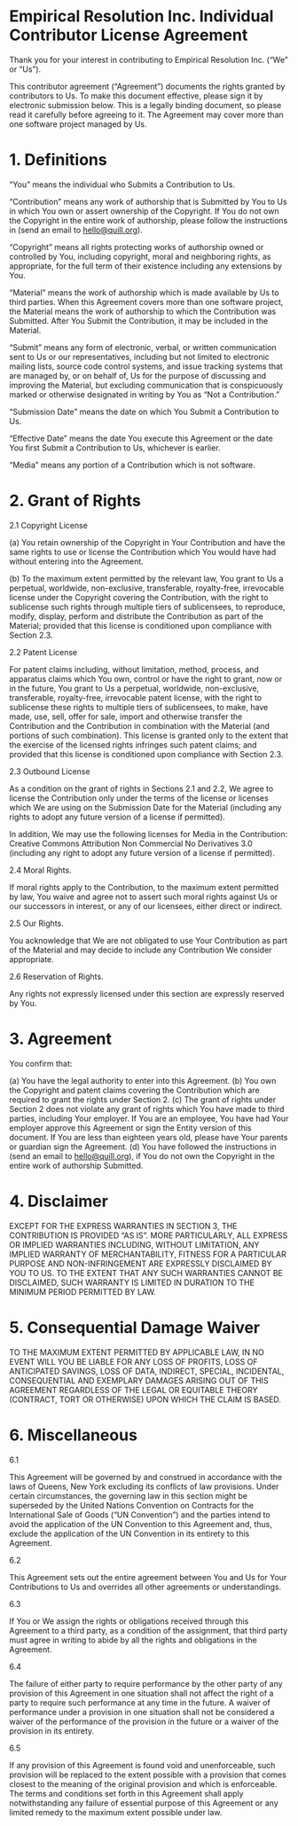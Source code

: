 # Empirical Resolution Inc. Individual Contributor License Agreement

Thank you for your interest in contributing to Empirical Resolution Inc. (“We” or “Us”).

This contributor agreement (“Agreement”) documents the rights granted by contributors to Us. To make this document effective, please sign it by electronic submission below. This is a legally binding document, so please read it carefully before agreeing to it. The Agreement may cover more than one software project managed by Us.


#  1. Definitions


“You” means the individual who Submits a Contribution to Us.


“Contribution” means any work of authorship that is Submitted by You to Us in which You own or assert ownership of the Copyright. If You do not own the Copyright in the entire work of authorship, please follow the instructions in (send an email to hello@quill.org).


“Copyright” means all rights protecting works of authorship owned or controlled by You, including copyright, moral and neighboring rights, as appropriate, for the full term of their existence including any extensions by You.


“Material” means the work of authorship which is made available by Us to third parties. When this Agreement covers more than one software project, the Material means the work of authorship to which the Contribution was Submitted. After You Submit the Contribution, it may be included in the Material.


“Submit” means any form of electronic, verbal, or written communication sent to Us or our representatives, including but not limited to electronic mailing lists, source code control systems, and issue tracking systems that are managed by, or on behalf of, Us for the purpose of discussing and improving the Material, but excluding communication that is conspicuously marked or otherwise designated in writing by You as “Not a Contribution.”


“Submission Date” means the date on which You Submit a Contribution to Us.


“Effective Date” means the date You execute this Agreement or the date You first Submit a Contribution to Us, whichever is earlier.


“Media” means any portion of a Contribution which is not software.


# 2. Grant of Rights


2.1 Copyright License


(a) You retain ownership of the Copyright in Your Contribution and have the same rights to use or license the Contribution which You would have had without entering into the Agreement.


(b) To the maximum extent permitted by the relevant law, You grant to Us a perpetual, worldwide, non-exclusive, transferable, royalty-free, irrevocable license under the Copyright covering the Contribution, with the right to sublicense such rights through multiple tiers of sublicensees, to reproduce, modify, display, perform and distribute the Contribution as part of the Material; provided that this license is conditioned upon compliance with Section 2.3.


2.2 Patent License


For patent claims including, without limitation, method, process, and apparatus claims which You own, control or have the right to grant, now or in the future, You grant to Us a perpetual, worldwide, non-exclusive, transferable, royalty-free, irrevocable patent license, with the right to sublicense these rights to multiple tiers of sublicensees, to make, have made, use, sell, offer for sale, import and otherwise transfer the Contribution and the Contribution in combination with the Material (and portions of such combination). This license is granted only to the extent that the exercise of the licensed rights infringes such patent claims; and provided that this license is conditioned upon compliance with Section 2.3.


2.3 Outbound License


As a condition on the grant of rights in Sections 2.1 and 2.2, We agree to license the Contribution only under the terms of the license or licenses which We are using on the Submission Date for the Material (including any rights to adopt any future version of a license if permitted).


In addition, We may use the following licenses for Media in the Contribution: Creative Commons Attribution Non Commercial No Derivatives 3.0 (including any right to adopt any future version of a license if permitted).


2.4 Moral Rights.


If moral rights apply to the Contribution, to the maximum extent permitted by law, You waive and agree not to assert such moral rights against Us or our successors in interest, or any of our licensees, either direct or indirect.


2.5 Our Rights.


You acknowledge that We are not obligated to use Your Contribution as part of the Material and may decide to include any Contribution We consider appropriate.


2.6 Reservation of Rights.


Any rights not expressly licensed under this section are expressly reserved by You.


# 3. Agreement


You confirm that:


(a) You have the legal authority to enter into this Agreement. (b) You own the Copyright and patent claims covering the Contribution which are required to grant the rights under Section 2. (c) The grant of rights under Section 2 does not violate any grant of rights which You have made to third parties, including Your employer. If You are an employee, You have had Your employer approve this Agreement or sign the Entity version of this document. If You are less than eighteen years old, please have Your parents or guardian sign the Agreement. (d) You have followed the instructions in (send an email to hello@quill.org), if You do not own the Copyright in the entire work of authorship Submitted.


# 4. Disclaimer


EXCEPT FOR THE EXPRESS WARRANTIES IN SECTION 3, THE CONTRIBUTION IS PROVIDED “AS IS”. MORE PARTICULARLY, ALL EXPRESS OR IMPLIED WARRANTIES INCLUDING, WITHOUT LIMITATION, ANY IMPLIED WARRANTY OF MERCHANTABILITY, FITNESS FOR A PARTICULAR PURPOSE AND NON-INFRINGEMENT ARE EXPRESSLY DISCLAIMED BY YOU TO US. TO THE EXTENT THAT ANY SUCH WARRANTIES CANNOT BE DISCLAIMED, SUCH WARRANTY IS LIMITED IN DURATION TO THE MINIMUM PERIOD PERMITTED BY LAW.


# 5. Consequential Damage Waiver


TO THE MAXIMUM EXTENT PERMITTED BY APPLICABLE LAW, IN NO EVENT WILL YOU BE LIABLE FOR ANY LOSS OF PROFITS, LOSS OF ANTICIPATED SAVINGS, LOSS OF DATA, INDIRECT, SPECIAL, INCIDENTAL, CONSEQUENTIAL AND EXEMPLARY DAMAGES ARISING OUT OF THIS AGREEMENT REGARDLESS OF THE LEGAL OR EQUITABLE THEORY (CONTRACT, TORT OR OTHERWISE) UPON WHICH THE CLAIM IS BASED.


# 6. Miscellaneous


6.1


This Agreement will be governed by and construed in accordance with the laws of Queens, New York excluding its conflicts of law provisions. Under certain circumstances, the governing law in this section might be superseded by the United Nations Convention on Contracts for the International Sale of Goods (“UN Convention”) and the parties intend to avoid the application of the UN Convention to this Agreement and, thus, exclude the application of the UN Convention in its entirety to this Agreement.


6.2


This Agreement sets out the entire agreement between You and Us for Your Contributions to Us and overrides all other agreements or understandings.


6.3


If You or We assign the rights or obligations received through this Agreement to a third party, as a condition of the assignment, that third party must agree in writing to abide by all the rights and obligations in the Agreement.


6.4


The failure of either party to require performance by the other party of any provision of this Agreement in one situation shall not affect the right of a party to require such performance at any time in the future. A waiver of performance under a provision in one situation shall not be considered a waiver of the performance of the provision in the future or a waiver of the provision in its entirety.


6.5


If any provision of this Agreement is found void and unenforceable, such provision will be replaced to the extent possible with a provision that comes closest to the meaning of the original provision and which is enforceable. The terms and conditions set forth in this Agreement shall apply notwithstanding any failure of essential purpose of this Agreement or any limited remedy to the maximum extent possible under law.
